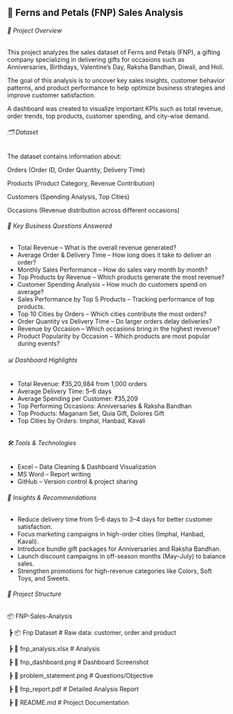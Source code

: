 ## 🌸 Ferns and Petals (FNP) Sales Analysis



###### 📌 Project Overview



This project analyzes the sales dataset of Ferns and Petals (FNP), a gifting company specializing in delivering gifts for occasions such as Anniversaries, Birthdays, Valentine’s Day, Raksha Bandhan, Diwali, and Holi.



The goal of this analysis is to uncover key sales insights, customer behavior patterns, and product performance to help optimize business strategies and improve customer satisfaction.



A dashboard was created to visualize important KPIs such as total revenue, order trends, top products, customer spending, and city-wise demand.





###### 🗂️ Dataset



The dataset contains information about:



Orders (Order ID, Order Quantity, Delivery Time)



Products (Product Category, Revenue Contribution)



Customers (Spending Analysis, Top Cities)



Occasions (Revenue distribution across different occasions)



###### 🎯 Key Business Questions Answered



* Total Revenue – What is the overall revenue generated?
* Average Order \& Delivery Time – How long does it take to deliver an order?
* Monthly Sales Performance – How do sales vary month by month?
* Top Products by Revenue – Which products generate the most revenue?
* Customer Spending Analysis – How much do customers spend on average?
* Sales Performance by Top 5 Products – Tracking performance of top products.
* Top 10 Cities by Orders – Which cities contribute the most orders?
* Order Quantity vs Delivery Time – Do larger orders delay deliveries?
* Revenue by Occasion – Which occasions bring in the highest revenue?
* Product Popularity by Occasion – Which products are most popular during events?





###### 📊 Dashboard Highlights



* Total Revenue: ₹35,20,984 from 1,000 orders
* Average Delivery Time: 5–6 days
* Average Spending per Customer: ₹35,209
* Top Performing Occasions: Anniversaries \& Raksha Bandhan
* Top Products: Maganam Set, Quia Gift, Dolores Gift
* Top Cities by Orders: Imphal, Hanbad, Kavali

###### 

###### 🛠️ Tools \& Technologies



* Excel – Data Cleaning \& Dashboard Visualization
* MS Word – Report writing
* GitHub – Version control \& project sharing



###### 📌 Insights \& Recommendations



* Reduce delivery time from 5–6 days to 3–4 days for better customer satisfaction.
* Focus marketing campaigns in high-order cities (Imphal, Hanbad, Kavali).
* Introduce bundle gift packages for Anniversaries and Raksha Bandhan.
* Launch discount campaigns in off-season months (May–July) to balance sales.
* Strengthen promotions for high-revenue categories like Colors, Soft Toys, and Sweets.



###### 📂 Project Structure



📦 FNP-Sales-Analysis

 ┣ 📦 Fnp Dataset        # Raw data: customer, order and product

&nbsp;┣ 📜 fnp\_analysis.xlsx        # Analysis

&nbsp;┣ 📜 fnp\_dashboard.png        # Dashboard Screenshot

 ┣ 📜 problem\_statement.png        # Questions/Objective

&nbsp;┣ 📜 fnp\_report.pdf               # Detailed Analysis Report

&nbsp;┣ 📜 README.md                # Project Documentation

